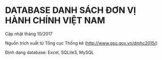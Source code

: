 # DATABASE DANH SÁCH ĐƠN VỊ HÀNH CHÍNH VIỆT NAM
Cập nhật tháng 10/2017

Nguồn trích xuất từ Tổng cục Thống kê (http://www.gso.gov.vn/dmhc2015/)

Định dạng database: Excel, SQLite3, MySQL
